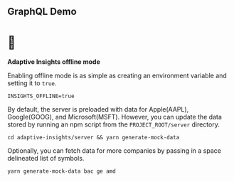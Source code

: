 ## GraphQL Demo

# 🙌

**Adaptive Insights offline mode**

Enabling offline mode is as simple as creating an environment variable and setting it to `true`.

```
INSIGHTS_OFFLINE=true
```

By default, the server is preloaded with data for Apple(AAPL), Google(GOOG), and Microsoft(MSFT). However, you can update the data stored by running an npm script from the `PROJECT_ROOT/server` directory.

```
cd adaptive-insights/server && yarn generate-mock-data
```

Optionally, you can fetch data for more companies by passing in a space delineated list of symbols.

```
yarn generate-mock-data bac ge amd
```
